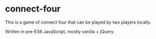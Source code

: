 # connect-four

This is a game of connect four that can be played by two players locally.

Written in pre-ES6 JavaScript, mostly vanilla + jQuery.
